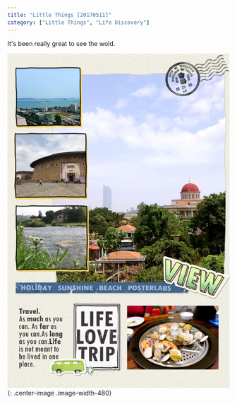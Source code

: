 ```yaml
---
title: "Little Things [20170511]"
category: ["Little Things", "Life Discovery"]
---
```


It's been really great to see the wold.

![Xiamen](https://raw.githubusercontent.com/joshua19881228/my_blogs/master/Life_Discovery/Little_Things/figures/20170511.jpg "Xiamen"){: .center-image .image-width-480}
